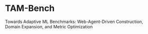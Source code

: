 # TAM-Bench
Towards Adaptive ML Benchmarks: Web-Agent-Driven Construction, Domain Expansion, and Metric Optimization
